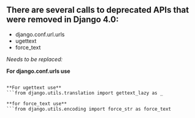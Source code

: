 ## There are several calls to deprecated APIs that were removed in Django 4.0:

- django.conf.url.urls
- ugettext
- force_text

_Needs to be replaced:_

**For django.conf.urls use**
```from django.urls import re_path as url

**For ugettext use**
```from django.utils.translation import gettext_lazy as _

**for force_text use**
```from django.utils.encoding import force_str as force_text